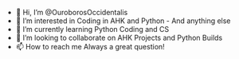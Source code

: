 - 👋 Hi, I’m @OuroborosOccidentalis
- 👀 I’m interested in Coding in AHK and Python - And anything else
- 🌱 I’m currently learning Python Coding and CS
- 💞️ I’m looking to collaborate on AHK Projects and Python Builds
- 📫 How to reach me Always a great question!

<!---
OuroborosOccidentalis/OuroborosOccidentalis is a ✨ special ✨ repository because its `README.md` (this file) appears on your GitHub profile.
You can click the Preview link to take a look at your changes.
--->
